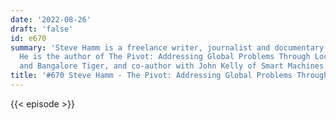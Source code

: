 ```yaml
---
date: '2022-08-26'
draft: 'false'
id: e670
summary: 'Steve Hamm is a freelance writer, journalist and documentary filmmaker.
  He is the author of The Pivot: Addressing Global Problems Through Local Action,
  and Bangalore Tiger, and co-author with John Kelly of Smart Machines.'
title: '#670 Steve Hamm - The Pivot: Addressing Global Problems Through Local Action'
---
```

{{< episode >}}
